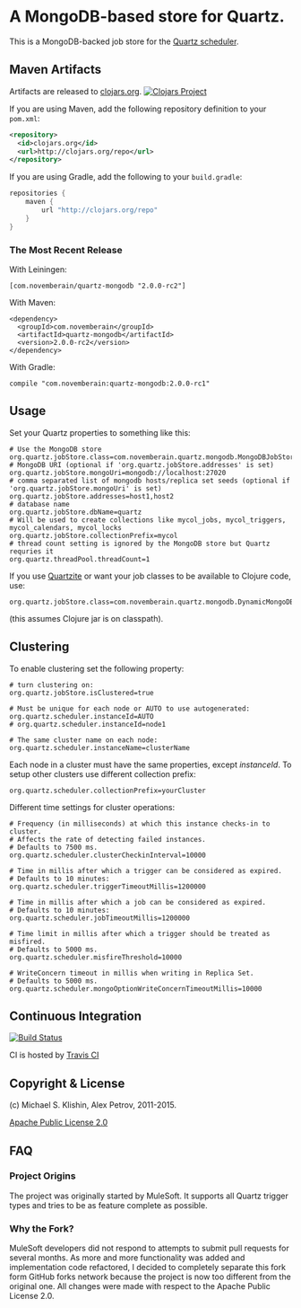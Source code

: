 # A MongoDB-based store for Quartz.

This is a MongoDB-backed job store for the [Quartz scheduler](http://quartz-scheduler.org/).

## Maven Artifacts

Artifacts are released to [clojars.org](http://clojars.org).
[![Clojars Project](http://clojars.org/com.novemberain/quartz-mongodb/latest-version.svg)](http://clojars.org/com.novemberain/quartz-mongodb)

If you are using Maven, add the following repository
definition to your `pom.xml`:

``` xml
<repository>
  <id>clojars.org</id>
  <url>http://clojars.org/repo</url>
</repository>
```

If you are using Gradle, add the following to your `build.gradle`:

``` groovy
repositories {
    maven {
        url "http://clojars.org/repo"
    }
}
```


### The Most Recent Release

With Leiningen:

    [com.novemberain/quartz-mongodb "2.0.0-rc2"]


With Maven:

    <dependency>
      <groupId>com.novemberain</groupId>
      <artifactId>quartz-mongodb</artifactId>
      <version>2.0.0-rc2</version>
    </dependency>


With Gradle:

    compile "com.novemberain:quartz-mongodb:2.0.0-rc1"


## Usage

Set your Quartz properties to something like this:

    # Use the MongoDB store
    org.quartz.jobStore.class=com.novemberain.quartz.mongodb.MongoDBJobStore
    # MongoDB URI (optional if 'org.quartz.jobStore.addresses' is set)
    org.quartz.jobStore.mongoUri=mongodb://localhost:27020
    # comma separated list of mongodb hosts/replica set seeds (optional if 'org.quartz.jobStore.mongoUri' is set)
    org.quartz.jobStore.addresses=host1,host2
    # database name
    org.quartz.jobStore.dbName=quartz
    # Will be used to create collections like mycol_jobs, mycol_triggers, mycol_calendars, mycol_locks
    org.quartz.jobStore.collectionPrefix=mycol
    # thread count setting is ignored by the MongoDB store but Quartz requries it
    org.quartz.threadPool.threadCount=1

If you use [Quartzite](http://clojurequartz.info) or want your job classes to be available
to Clojure code, use:

    org.quartz.jobStore.class=com.novemberain.quartz.mongodb.DynamicMongoDBJobStore

(this assumes Clojure jar is on classpath).

## Clustering

To enable clustering set the following property:

    # turn clustering on:
    org.quartz.jobStore.isClustered=true
    
    # Must be unique for each node or AUTO to use autogenerated:
    org.quartz.scheduler.instanceId=AUTO
    # org.quartz.scheduler.instanceId=node1
    
    # The same cluster name on each node:
    org.quartz.scheduler.instanceName=clusterName
    
Each node in a cluster must have the same properties, except *instanceId*.
To setup other clusters use different collection prefix:

    org.quartz.scheduler.collectionPrefix=yourCluster

Different time settings for cluster operations:

    # Frequency (in milliseconds) at which this instance checks-in to cluster.
    # Affects the rate of detecting failed instances.
    # Defaults to 7500 ms.
    org.quartz.scheduler.clusterCheckinInterval=10000
    
    # Time in millis after which a trigger can be considered as expired.
    # Defaults to 10 minutes:
    org.quartz.scheduler.triggerTimeoutMillis=1200000
    
    # Time in millis after which a job can be considered as expired.
    # Defaults to 10 minutes:
    org.quartz.scheduler.jobTimeoutMillis=1200000
    
    # Time limit in millis after which a trigger should be treated as misfired.
    # Defaults to 5000 ms.
    org.quartz.scheduler.misfireThreshold=10000
    
    # WriteConcern timeout in millis when writing in Replica Set.
    # Defaults to 5000 ms.
    org.quartz.scheduler.mongoOptionWriteConcernTimeoutMillis=10000

## Continuous Integration

[![Build Status](https://secure.travis-ci.org/michaelklishin/quartz-mongodb.png?branch=master)](http://travis-ci.org/michaelklishin/quartz-mongodb)

CI is hosted by [Travis CI](http://travis-ci.org/)


## Copyright & License

(c) Michael S. Klishin, Alex Petrov, 2011-2015.

[Apache Public License 2.0](http://www.apache.org/licenses/LICENSE-2.0.html)


## FAQ

### Project Origins

The project was originally started by MuleSoft. It supports all Quartz trigger types and
tries to be as feature complete as possible.

### Why the Fork?

MuleSoft developers did not respond to attempts to submit pull
requests for several months. As more and more functionality was added
and implementation code refactored, I decided to completely separate
this fork form GitHub forks network because the project is now too
different from the original one. All changes were made with respect to
the Apache Public License 2.0.
